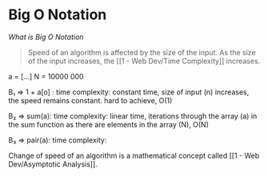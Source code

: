 # Big O Notation

*What is Big O Notation*

> Speed of an algorithm is affected by the size of the input. As the size of the input increases, the [[1 - Web Dev/Time Complexity]] increases.


a = [...]
N = 10000 000

B₁ => 1 + a[o] : time complexity: constant time, size of input (n) increases, the speed remains constant. hard to achieve, O(1)<br />

B₂ => sum(a): time complexity: linear time, iterations through the array (a) in the sum function as there are elements in the array (N), O(N)<br />

B₃ => pair(a): time complexity: 

Change of speed of an algorithm is a mathematical concept called [[1 - Web Dev/Asymptotic Analysis]].